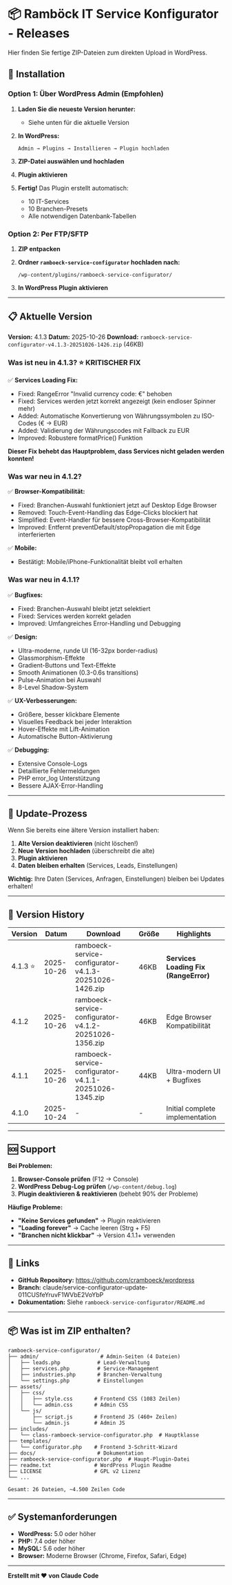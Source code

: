 # 📦 Ramböck IT Service Konfigurator - Releases

Hier finden Sie fertige ZIP-Dateien zum direkten Upload in WordPress.

## 🚀 Installation

### Option 1: Über WordPress Admin (Empfohlen)

1. **Laden Sie die neueste Version herunter:**
   - Siehe unten für die aktuelle Version

2. **In WordPress:**
   ```
   Admin → Plugins → Installieren → Plugin hochladen
   ```

3. **ZIP-Datei auswählen und hochladen**

4. **Plugin aktivieren**

5. **Fertig!** Das Plugin erstellt automatisch:
   - 10 IT-Services
   - 10 Branchen-Presets
   - Alle notwendigen Datenbank-Tabellen

### Option 2: Per FTP/SFTP

1. **ZIP entpacken**

2. **Ordner `ramboeck-service-configurator` hochladen nach:**
   ```
   /wp-content/plugins/ramboeck-service-configurator/
   ```

3. **In WordPress Plugin aktivieren**

---

## 📋 Aktuelle Version

**Version:** 4.1.3
**Datum:** 2025-10-26
**Download:** `ramboeck-service-configurator-v4.1.3-20251026-1426.zip` (46KB)

### Was ist neu in 4.1.3? ⭐ KRITISCHER FIX

✅ **Services Loading Fix:**
- Fixed: RangeError "Invalid currency code: €" behoben
- Fixed: Services werden jetzt korrekt angezeigt (kein endloser Spinner mehr)
- Added: Automatische Konvertierung von Währungssymbolen zu ISO-Codes (€ → EUR)
- Added: Validierung der Währungscodes mit Fallback zu EUR
- Improved: Robustere formatPrice() Funktion

**Dieser Fix behebt das Hauptproblem, dass Services nicht geladen werden konnten!**

### Was war neu in 4.1.2?

✅ **Browser-Kompatibilität:**
- Fixed: Branchen-Auswahl funktioniert jetzt auf Desktop Edge Browser
- Removed: Touch-Event-Handling das Edge-Clicks blockiert hat
- Simplified: Event-Handler für bessere Cross-Browser-Kompatibilität
- Improved: Entfernt preventDefault/stopPropagation die mit Edge interferierten

✅ **Mobile:**
- Bestätigt: Mobile/iPhone-Funktionalität bleibt voll erhalten

### Was war neu in 4.1.1?

✅ **Bugfixes:**
- Fixed: Branchen-Auswahl bleibt jetzt selektiert
- Fixed: Services werden korrekt geladen
- Improved: Umfangreiches Error-Handling und Debugging

✅ **Design:**
- Ultra-moderne, runde UI (16-32px border-radius)
- Glassmorphism-Effekte
- Gradient-Buttons und Text-Effekte
- Smooth Animationen (0.3-0.6s transitions)
- Pulse-Animation bei Auswahl
- 8-Level Shadow-System

✅ **UX-Verbesserungen:**
- Größere, besser klickbare Elemente
- Visuelles Feedback bei jeder Interaktion
- Hover-Effekte mit Lift-Animation
- Automatische Button-Aktivierung

✅ **Debugging:**
- Extensive Console-Logs
- Detaillierte Fehlermeldungen
- PHP error_log Unterstützung
- Bessere AJAX-Error-Handling

---

## 🔄 Update-Prozess

Wenn Sie bereits eine ältere Version installiert haben:

1. **Alte Version deaktivieren** (nicht löschen!)
2. **Neue Version hochladen** (überschreibt die alte)
3. **Plugin aktivieren**
4. **Daten bleiben erhalten** (Services, Leads, Einstellungen)

**Wichtig:** Ihre Daten (Services, Anfragen, Einstellungen) bleiben bei Updates erhalten!

---

## 📝 Version History

| Version | Datum | Download | Größe | Highlights |
|---------|-------|----------|-------|------------|
| 4.1.3 ⭐ | 2025-10-26 | ramboeck-service-configurator-v4.1.3-20251026-1426.zip | 46KB | **Services Loading Fix (RangeError)** |
| 4.1.2 | 2025-10-26 | ramboeck-service-configurator-v4.1.2-20251026-1356.zip | 46KB | Edge Browser Kompatibilität |
| 4.1.1 | 2025-10-26 | ramboeck-service-configurator-v4.1.1-20251026-1345.zip | 44KB | Ultra-modern UI + Bugfixes |
| 4.1.0 | 2025-10-24 | - | - | Initial complete implementation |

---

## 🆘 Support

**Bei Problemen:**

1. **Browser-Console prüfen** (F12 → Console)
2. **WordPress Debug-Log prüfen** (`/wp-content/debug.log`)
3. **Plugin deaktivieren & reaktivieren** (behebt 90% der Probleme)

**Häufige Probleme:**

- **"Keine Services gefunden"** → Plugin reaktivieren
- **"Loading forever"** → Cache leeren (Strg + F5)
- **"Branchen nicht klickbar"** → Version 4.1.1+ verwenden

---

## 🔗 Links

- **GitHub Repository:** https://github.com/cramboeck/wordpress
- **Branch:** claude/service-configurator-update-011CUSfeYruvF1WVbE2VoYbP
- **Dokumentation:** Siehe `ramboeck-service-configurator/README.md`

---

## 📦 Was ist im ZIP enthalten?

```
ramboeck-service-configurator/
├── admin/                    # Admin-Seiten (4 Dateien)
│   ├── leads.php            # Lead-Verwaltung
│   ├── services.php         # Service-Management
│   ├── industries.php       # Branchen-Verwaltung
│   └── settings.php         # Einstellungen
├── assets/
│   ├── css/
│   │   ├── style.css       # Frontend CSS (1083 Zeilen)
│   │   └── admin.css       # Admin CSS
│   └── js/
│       ├── script.js       # Frontend JS (460+ Zeilen)
│       └── admin.js        # Admin JS
├── includes/
│   └── class-ramboeck-service-configurator.php  # Hauptklasse
├── templates/
│   └── configurator.php    # Frontend 3-Schritt-Wizard
├── docs/                    # Dokumentation
├── ramboeck-service-configurator.php  # Haupt-Plugin-Datei
├── readme.txt              # WordPress Plugin Readme
├── LICENSE                 # GPL v2 Lizenz
└── ...

Gesamt: 26 Dateien, ~4.500 Zeilen Code
```

---

## ✅ Systemanforderungen

- **WordPress:** 5.0 oder höher
- **PHP:** 7.4 oder höher
- **MySQL:** 5.6 oder höher
- **Browser:** Moderne Browser (Chrome, Firefox, Safari, Edge)

---

**Erstellt mit ❤️ von Claude Code**
